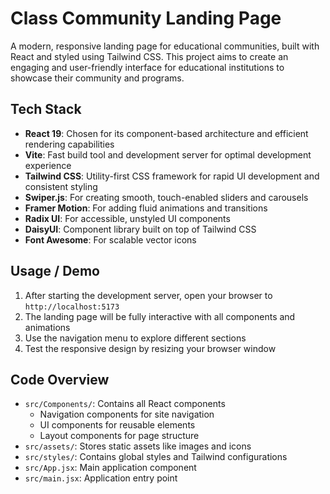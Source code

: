 # Class Community Landing Page

A modern, responsive landing page for educational communities, built with React and styled using Tailwind CSS. This project aims to create an engaging and user-friendly interface for educational institutions to showcase their community and programs.

## Tech Stack

- **React 19**: Chosen for its component-based architecture and efficient rendering capabilities
- **Vite**: Fast build tool and development server for optimal development experience
- **Tailwind CSS**: Utility-first CSS framework for rapid UI development and consistent styling
- **Swiper.js**: For creating smooth, touch-enabled sliders and carousels
- **Framer Motion**: For adding fluid animations and transitions
- **Radix UI**: For accessible, unstyled UI components
- **DaisyUI**: Component library built on top of Tailwind CSS
- **Font Awesome**: For scalable vector icons

## Usage / Demo

1. After starting the development server, open your browser to `http://localhost:5173`
2. The landing page will be fully interactive with all components and animations
3. Use the navigation menu to explore different sections
4. Test the responsive design by resizing your browser window

## Code Overview

- `src/Components/`: Contains all React components
  - Navigation components for site navigation
  - UI components for reusable elements
  - Layout components for page structure
- `src/assets/`: Stores static assets like images and icons
- `src/styles/`: Contains global styles and Tailwind configurations
- `src/App.jsx`: Main application component
- `src/main.jsx`: Application entry point


